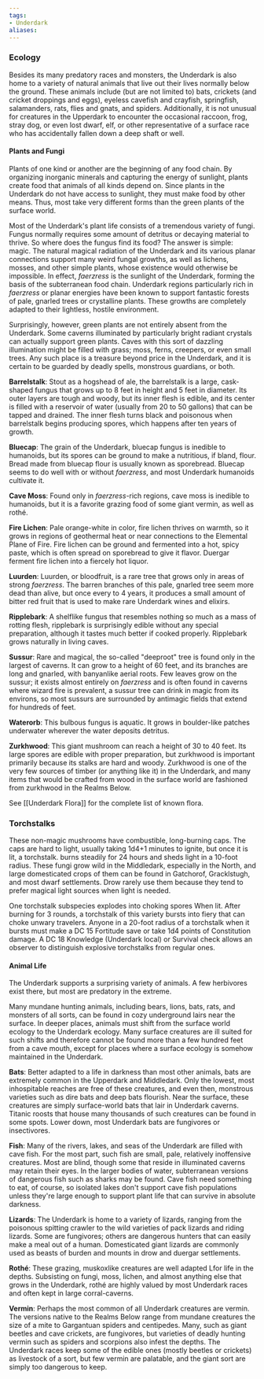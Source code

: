 ```yaml
---
tags:
- Underdark
aliases:
---
```


### Ecology

Besides its many predatory races and monsters, the Underdark is also home to a variety of natural animals that live out their lives normally below the ground. These animals include (but are not limited to) bats, crickets (and cricket droppings and eggs), eyeless cavefish and crayfish, springfish, salamanders, rats, flies and gnats, and spiders. Additionally, it is not unusual for creatures in the Upperdark to encounter the occasional raccoon, frog, stray dog, or even lost dwarf, elf, or other representative of a surface race who has accidentally fallen down a deep shaft or well.

#### Plants and Fungi

Plants of one kind or another are the beginning of any food chain. By organizing inorganic minerals and capturing the energy of sunlight, plants create food that animals of all kinds depend on. Since plants in the Underdark do not have access to sunlight, they must make food by other means. Thus, most take very different forms than the green plants of the surface world.

Most of the Underdark's plant life consists of a tremendous variety of fungi. Fungus normally requires some amount of detritus or decaying material to thrive. So where does the fungus find its food? The answer is simple: magic. The natural magical radiation of the Underdark and its various planar connections support many weird fungal growths, as well as lichens, mosses, and other simple plants, whose existence would otherwise be impossible. In effect, _faerzress_ is the sunlight of the Underdark, forming the basis of the subterranean food chain. Underdark regions particularly rich in _faerzress_ or planar energies have been known to support fantastic forests of pale, gnarled trees or crystalline plants. These growths are completely adapted to their lightless, hostile environment.

Surprisingly, however, green plants are not entirely absent from the Underdark. Some caverns illuminated by particularly bright radiant crystals can actually support green plants. Caves with this sort of dazzling illumination might be filled with grass; moss, ferns, creepers, or even small trees. Any such place is a treasure beyond price in the Underdark, and it is certain to be guarded by deadly spells, monstrous guardians, or both.

**Barrelstalk**: Stout as a hogshead of ale, the barrelstalk is a large, cask-shaped fungus that grows up to 8 feet in height and 5 feet in diameter. Its outer layers are tough and woody, but its inner flesh is edible, and its center is filled with a reservoir of water (usually from 20 to 50 gallons) that can be tapped and drained. The inner flesh turns black and poisonous when barrelstalk begins producing spores, which happens after ten years of growth.

**Bluecap**: The grain of the Underdark, bluecap fungus is inedible to humanoids, but its spores can be ground to make a nutritious, if bland, flour. Bread made from bluecap flour is usually known as sporebread. Bluecap seems to do well with or without _faerzress_, and most Underdark humanoids cultivate it.

**Cave Moss**: Found only in _faerzress_-rich regions, cave moss is inedible to humanoids, but it is a favorite grazing food of some giant vermin, as well as rothé.

**Fire Lichen**: Pale orange-white in color, fire lichen thrives on warmth, so it grows in regions of geothermal heat or near connections to the Elemental Plane of Fire. Fire lichen can be ground and fermented into a hot, spicy paste, which is often spread on sporebread to give it flavor. Duergar ferment fire lichen into a fiercely hot liquor.

**Luurden**: Luurden, or bloodfruit, is a rare tree that grows only in areas of strong _faerzress_. The barren branches of this pale, gnarled tree seem more dead than alive, but once every to 4 years, it produces a small amount of bitter red fruit that is used to make rare Underdark wines and elixirs.

**Ripplebark**: A shelflike fungus that resembles nothing so much as a mass of rotting flesh, ripplebark is surprisingly edible without any special preparation, although it tastes much better if cooked properly. Ripplebark grows naturally in living caves.

**Sussur**: Rare and magical, the so-called "deeproot" tree is found only in the largest of caverns. It can grow to a height of 60 feet, and its branches are long and gnarled, with banyanlike aerial roots. Few leaves grow on the sussur; it exists almost entirely on _faerzress_ and is often found in caverns where wizard fire is prevalent, a sussur tree can drink in magic from its environs, so most sussurs are surrounded by antimagic fields that extend for hundreds of feet.

**Waterorb**: This bulbous fungus is aquatic. It grows in boulder-like patches underwater wherever the water deposits detritus.

**Zurkhwood**: This giant mushroom can reach a height of 30 to 40 feet. Its large spores are edible with proper preparation, but zurkhwood is important primarily because its stalks are hard and woody. Zurkhwood is one of the very few sources of timber (or anything like it) in the Underdark, and many items that would be crafted from wood in the surface world are fashioned from zurkhwood in the Realms Below.

See [[Underdark Flora]] for the complete list of known flora.

### Torchstalks

These non-magic mushrooms have combustible, long-burning caps. The caps are hard to light, usually taking 1d4+1 minutes to ignite, but once it is lit, a torchstalk. burns steadily for 24 hours and sheds light in a 10-foot radius. These fungi grow wild in the Middledark, especially in the North, and large domesticated crops of them can be found in Gatchorof, Gracklstugh, and most dwarf settlements. Drow rarely use them because they tend to prefer magical light sources when light is needed.

One torchstalk subspecies explodes into choking spores When lit. After burning for 3 rounds, a torchstalk of this variety bursts into fiery that can choke unwary travelers. Anyone in a 20-foot radius of a torchstalk when it bursts must make a DC 15 Fortitude save or take 1d4 points of Constitution damage. A DC 18 Knowledge (Underdark local) or Survival check allows an observer to distinguish explosive torchstalks from regular ones.

#### Animal Life

The Underdark supports a surprising variety of animals. A few herbivores exist there, but most are predatory in the extreme.

Many mundane hunting animals, including bears, lions, bats, rats, and monsters of all sorts, can be found in cozy underground lairs near the surface. In deeper places, animals must shift from the surface world ecology to the Underdark ecology. Many surface creatures are ill suited for such shifts and therefore cannot be found more than a few hundred feet from a cave mouth, except for places where a surface ecology is somehow maintained in the Underdark.

**Bats**: Better adapted to a life in darkness than most other animals, bats are extremely common in the Upperdark and Middledark. Only the lowest, most inhospitable reaches are free of these creatures, and even then, monstrous varieties such as dire bats and deep bats flourish. Near the surface, these creatures are simply surface-world bats that lair in Underdark caverns. Titanic roosts that house many thousands of such creatures can be found in some spots. Lower down, most Underdark bats are fungivores or insectivores.

**Fish**: Many of the rivers, lakes, and seas of the Underdark are filled with cave fish. For the most part, such fish are small, pale, relatively inoffensive creatures. Most are blind, though some that reside in illuminated caverns may retain their eyes. In the larger bodies of water, subterranean versions of dangerous fish such as sharks may be found. Cave fish need something to eat, of course, so isolated lakes don't support cave fish populations unless they're large enough to support plant life that can survive in absolute darkness.

**Lizards**: The Underdark is home to a variety of lizards, ranging from the poisonous spitting crawler to the wild varieties of pack lizards and riding lizards. Some are fungivores; others are dangerous hunters that can easily make a meal out of a human. Domesticated giant lizards are commonly used as beasts of burden and mounts in drow and duergar settlements.

**Rothé**: These grazing, muskoxlike creatures are well adapted Lfor life in the depths. Subsisting on fungi, moss, lichen, and almost anything else that grows in the Underdark, rothé are highly valued by most Underdark races and often kept in large corral-caverns.

**Vermin**: Perhaps the most common of all Underdark creatures are vermin. The versions native to the Realms Below range from mundane creatures the size of a mite to Gargantuan spiders and centipedes. Many, such as giant beetles and cave crickets, are fungivores, but varieties of deadly hunting vermin such as spiders and scorpions also infest the depths. The Underdark races keep some of the edible ones (mostly beetles or crickets) as livestock of a sort, but few vermin are palatable, and the giant sort are simply too dangerous to keep.